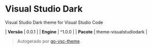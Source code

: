 # Visual Studio Dark

Visual Studio Dark theme for Visual Studio Code

| **Versão** | 0.0.1 |
| **Engine** | ^1.0.0 |
| **Pacote** | theme-visualstudiodark |

> Autogerado por [go-vsc-theme](https://github.com/natalbu/go-vsc-theme).
